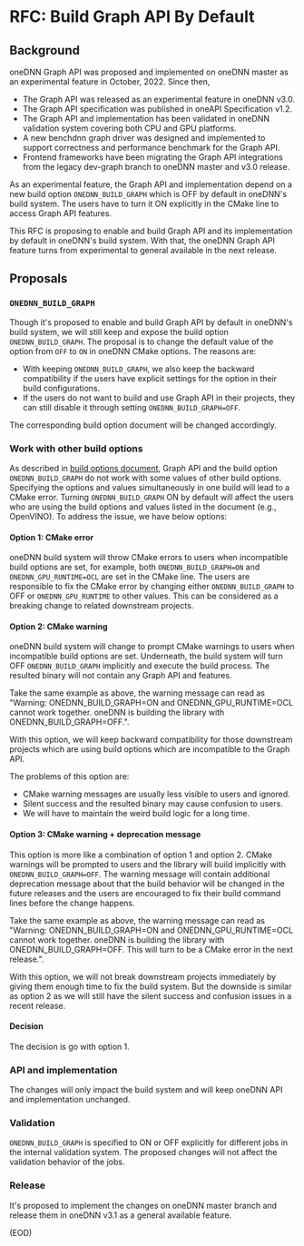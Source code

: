 # RFC: Build Graph API By Default

## Background

oneDNN Graph API was proposed and implemented on oneDNN master as an
experimental feature in October, 2022. Since then,

- The Graph API was released as an experimental feature in oneDNN v3.0.
- The Graph API specification was published in oneAPI Specification v1.2.
- The Graph API and implementation has been validated in oneDNN validation
  system covering both CPU and GPU platforms.
- A new benchdnn graph driver was designed and implemented to support
  correctness and performance benchmark for the Graph API.
- Frontend frameworks have been migrating the Graph API integrations from the
  legacy dev-graph branch to oneDNN master and v3.0 release.

As an experimental feature, the Graph API and implementation depend on a new
build option `ONEDNN_BUILD_GRAPH` which is OFF by default in oneDNN's build
system. The users have to turn it ON explicitly in the CMake line to access
Graph API features.

This RFC is proposing to enable and build Graph API and its implementation by
default in oneDNN's build system. With that, the oneDNN Graph API feature turns
from experimental to general available in the next release.

## Proposals

### `ONEDNN_BUILD_GRAPH`

Though it's proposed to enable and build Graph API by default in oneDNN's build
system, we will still keep and expose the build option `ONEDNN_BUILD_GRAPH`. The
proposal is to change the default value of the option from `OFF` to `ON` in
oneDNN CMake options. The reasons are:

- With keeping `ONEDNN_BUILD_GRAPH`, we also keep the backward compatibility if
  the users have explicit settings for the option in their build configurations.
- If the users do not want to build and use Graph API in their projects, they
  can still disable it through setting `ONEDNN_BUILD_GRAPH=OFF`.

The corresponding build option document will be changed accordingly.

### Work with other build options

As described in [build options
document](https://oneapi-src.github.io/oneDNN/dev_guide_build_options.html#graph-component-limitations),
Graph API and the build option `ONEDNN_BUILD_GRAPH` do not work with some values
of other build options. Specifying the options and values simultaneously in one
build will lead to a CMake error. Turning `ONEDNN_BUILD_GRAPH` ON by default
will affect the users who are using the build options and values listed in the
document (e.g., OpenVINO). To address the issue, we have below options:

#### Option 1: CMake error

oneDNN build system will throw CMake errors to users when incompatible build
options are set, for example, both `ONEDNN_BUILD_GRAPH=ON` and
`ONEDNN_GPU_RUNTIME=OCL` are set in the CMake line. The users are responsible to
fix the CMake error by changing either `ONEDNN_BUILD_GRAPH` to OFF or
`ONEDNN_GPU_RUNTIME` to other values. This can be considered as a breaking
change to related downstream projects.

#### Option 2: CMake warning

oneDNN build system will change to prompt CMake warnings to users when
incompatible build options are set. Underneath, the build system will turn OFF
`ONEDNN_BUILD_GRAPH` implicitly and execute the build process. The resulted
binary will not contain any Graph API and features.

Take the same example as above, the warning message can read as "Warning:
ONEDNN_BUILD_GRAPH=ON and ONEDNN_GPU_RUNTIME=OCL cannot work together. oneDNN is
building the library with ONEDNN_BUILD_GRAPH=OFF.".

With this option, we will keep backward compatibility for those downstream
projects which are using build options which are incompatible to the Graph API.

The problems of this option are:

- CMake warning messages are usually less visible to users and ignored.
- Silent success and the resulted binary may cause confusion to users.
- We will have to maintain the weird build logic for a long time.

#### Option 3: CMake warning + deprecation message

This option is more like a combination of option 1 and option 2. CMake warnings
will be prompted to users and the library will build implicitly with
`ONEDNN_BUILD_GRAPH=OFF`. The warning message will contain additional
deprecation message about that the build behavior will be changed in the future
releases and the users are encouraged to fix their build command lines before
the change happens.

Take the same example as above, the warning message can read as "Warning:
ONEDNN_BUILD_GRAPH=ON and ONEDNN_GPU_RUNTIME=OCL cannot work together. oneDNN is
building the library with ONEDNN_BUILD_GRAPH=OFF. This will turn to be a CMake
error in the next release.".

With this option, we will not break downstream projects immediately by giving
them enough time to fix the build system. But the downside is similar as option
2 as we will still have the silent success and confusion issues in a recent
release.

#### Decision

The decision is go with option 1.

### API and implementation

The changes will only impact the build system and will keep oneDNN API and
implementation unchanged.

### Validation

`ONEDNN_BUILD_GRAPH` is specified to ON or OFF explicitly for different jobs in
the internal validation system. The proposed changes will not affect the
validation behavior of the jobs.

### Release

It's proposed to implement the changes on oneDNN master branch and release them
in oneDNN v3.1 as a general available feature.

(EOD)
